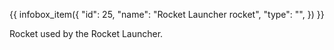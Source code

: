 {{ infobox_item({
	"id": 25,
	"name": "Rocket Launcher rocket",
	"type": "",
}) }}

Rocket used by the Rocket Launcher.